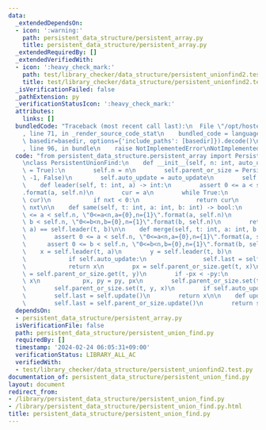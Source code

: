 ```yaml
---
data:
  _extendedDependsOn:
  - icon: ':warning:'
    path: persistent_data_structure/persistent_array.py
    title: persistent_data_structure/persistent_array.py
  _extendedRequiredBy: []
  _extendedVerifiedWith:
  - icon: ':heavy_check_mark:'
    path: test/library_checker/data_structure/persistent_unionfind2.test.py
    title: test/library_checker/data_structure/persistent_unionfind2.test.py
  _isVerificationFailed: false
  _pathExtension: py
  _verificationStatusIcon: ':heavy_check_mark:'
  attributes:
    links: []
  bundledCode: "Traceback (most recent call last):\n  File \"/opt/hostedtoolcache/PyPy/3.10.13/x64/lib/pypy3.10/site-packages/onlinejudge_verify/documentation/build.py\"\
    , line 71, in _render_source_code_stat\n    bundled_code = language.bundle(stat.path,\
    \ basedir=basedir, options={'include_paths': [basedir]}).decode()\n  File \"/opt/hostedtoolcache/PyPy/3.10.13/x64/lib/pypy3.10/site-packages/onlinejudge_verify/languages/python.py\"\
    , line 96, in bundle\n    raise NotImplementedError\nNotImplementedError\n"
  code: "from persistent_data_structure.persistent_array import PersistentArray\n\n\
    \nclass PersistentUnionFind:\n    def __init__(self, n: int, auto_update: bool\
    \ = True):\n        self.n = n\n        self.parent_or_size = PersistentArray(n,\
    \ -1, False)\n        self.auto_update = auto_update\n        self.last = 0\n\n\
    \    def leader(self, t: int, a) -> int:\n        assert 0 <= a < self.n, \"0<=a<n,a={0},n={1}\"\
    .format(a, self.n)\n        cur = a\n        while True:\n            nxt = self.parent_or_size.get(t,\
    \ cur)\n            if nxt < 0:\n                return cur\n            cur =\
    \ nxt\n\n    def same(self, t: int, a: int, b: int) -> bool:\n        assert 0\
    \ <= a < self.n, \"0<=a<n,a={0},n={1}\".format(a, self.n)\n        assert 0 <=\
    \ b < self.n, \"0<=b<n,b={0},n={1}\".format(b, self.n)\n        return self.leader(t,\
    \ a) == self.leader(t, b)\n\n    def merge(self, t: int, a: int, b: int) -> int:\n\
    \        assert 0 <= a < self.n, \"0<=a<n,a={0},n={1}\".format(a, self.n)\n  \
    \      assert 0 <= b < self.n, \"0<=b<n,b={0},n={1}\".format(b, self.n)\n    \
    \    x = self.leader(t, a)\n        y = self.leader(t, b)\n        if x == y:\n\
    \            if self.auto_update:\n                self.last = self.update()\n\
    \            return x\n        px = self.parent_or_size.get(t, x)\n        py\
    \ = self.parent_or_size.get(t, y)\n        if -px < -py:\n            x, y = y,\
    \ x\n            px, py = py, px\n        self.parent_or_size.set(t, x, px + py)\n\
    \        self.parent_or_size.set(t, y, x)\n        if self.auto_update:\n    \
    \        self.last = self.update()\n        return x\n\n    def update(self):\n\
    \        self.last = self.parent_or_size.update()\n        return self.last\n"
  dependsOn:
  - persistent_data_structure/persistent_array.py
  isVerificationFile: false
  path: persistent_data_structure/persistent_union_find.py
  requiredBy: []
  timestamp: '2024-02-24 06:05:31+09:00'
  verificationStatus: LIBRARY_ALL_AC
  verifiedWith:
  - test/library_checker/data_structure/persistent_unionfind2.test.py
documentation_of: persistent_data_structure/persistent_union_find.py
layout: document
redirect_from:
- /library/persistent_data_structure/persistent_union_find.py
- /library/persistent_data_structure/persistent_union_find.py.html
title: persistent_data_structure/persistent_union_find.py
---
```

